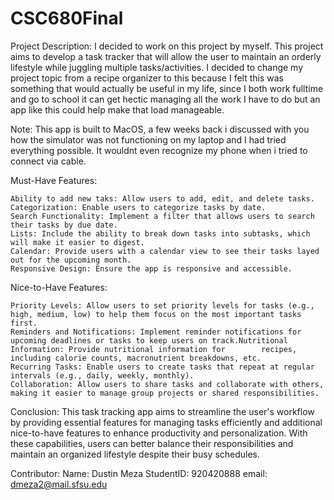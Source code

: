 # CSC680Final
Project Description:
I decided to work on this project by myself. 
This project aims to develop a task tracker that will allow the user to maintain an orderly lifestyle while juggling multiple tasks/activities. I decided to change my project topic from a recipe organizer to this because I felt this was something that would actually be useful in my life, since I both work fulltime and go to school it can get hectic managing all the work I have to do but an app like this could help make that load manageable. 

Note: This app is built to MacOS, a few weeks back i discussed with you how the simulator was not functioning on my laptop and I had tried everything possible. It wouldnt even recognize my phone when i tried to connect via cable. 

Must-Have Features:

    Ability to add new taks: Allow users to add, edit, and delete tasks.
    Categorization: Enable users to categorize tasks by date.
    Search Functionality: Implement a filter that allows users to search their tasks by due date.
    Lists: Include the ability to break down tasks into subtasks, which will make it easier to digest. 
    Calendar: Provide users with a calendar view to see their tasks layed out for the upcoming month. 
    Responsive Design: Ensure the app is responsive and accessible.

Nice-to-Have Features:

    Priority Levels: Allow users to set priority levels for tasks (e.g., high, medium, low) to help them focus on the most important tasks first.
    Reminders and Notifications: Implement reminder notifications for upcoming deadlines or tasks to keep users on track.Nutritional Information: Provide nutritional information for        recipes, including calorie counts, macronutrient breakdowns, etc.
    Recurring Tasks: Enable users to create tasks that repeat at regular intervals (e.g., daily, weekly, monthly).
    Collaboration: Allow users to share tasks and collaborate with others, making it easier to manage group projects or shared responsibilities.
    
Conclusion:
This task tracking app aims to streamline the user's workflow by providing essential features for managing tasks efficiently and additional nice-to-have features to enhance productivity and personalization. With these capabilities, users can better balance their responsibilities and maintain an organized lifestyle despite their busy schedules.

Contributor:
Name: Dustin Meza
StudentID: 920420888
email: dmeza2@mail.sfsu.edu
